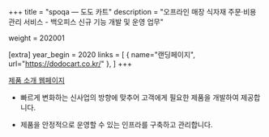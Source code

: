 +++
title = "spoqa — 도도 카트"
description = "오프라인 매장 식자재 주문·비용 관리 서비스 - 백오피스 신규 기능 개발 및 운영 업무"

weight = 202001

[extra]
year_begin = 2020
links = [
    { name="랜딩페이지", url="https://dodocart.co.kr/" },
]
+++

[제품 소개 웹페이지](https://dodocart.co.kr/)

- 빠르게 변화하는 신사업의 방향에 맞추어 고객에게 필요한 제품을 개발하여 제공합니다.

- 제품을 안정적으로 운영할 수 있는 인프라를 구축하고 관리합니다.
